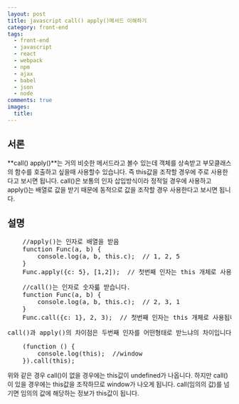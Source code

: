 ```yaml
---
layout: post
title: javascript call() apply()메서드 이해하기
category: front-end
tags:
  - front-end
  - javascript
  - react
  - webpack
  - npm
  - ajax
  - babel
  - json
  - node
comments: true
images:
  title: 
---
```


## 서론  
**call() apply()**는 거의 비슷한 메서드라고 볼수 있는데 객체를 상속받고 부모클래스의 
함수를 호출하고 싶을때 사용할수 있습니다. 즉 this값을 조작할 경우에 주로 사용한다고 보시면 
됩니다. call()은 보통의 인자 삽입방식이라 정적일 경우에 사용하고 apply()는 배열로 값을 
받기 때문에 동적으로 값을 조작할 경우 사용한다고 보시면 됩니다.

<!--more-->

## 설명
<pre class="brush:js">
    //apply()는 인자로 배열을 받음
    function Func(a, b) {
        console.log(a, b, this.c);  // 1, 2, 5
    }
    Func.apply({c: 5}, [1,2]);  // 첫번째 인자는 this 개체로 사용됩니다. 두번째는 배열을 받습니다.
</pre>
<pre class="brush:js">
    //call()는 인자로 숫자륿 받습니다.
    function Func(a, b) {
        console.log(a, b, this.c);  // 2, 3, 1
    }
    Func.call({c: 1}, 2, 3);  // 첫번째 인자는 this 개체로 사용됩니다. 두번째는 숫자를 받습니다.
</pre>
<pre class="brush:js">
call()과 apply()의 차이점은 두번째 인자를 어떤형태로 받느냐의 차이입니다. 숫자로 받느냐 배열로 받느냐
</pre>
<pre class="brush:js">
    (function () {
        console.log(this);  //window
    }).call(this);
</pre>
위와 같은 경우 call()이 없을 경우에는 this값이 undefined가 나옵니다.
하지만 call()이 있을 경우에는 this값을 조작하므로 window가 나오게 됩니다.
call(임의의 값)를 넘기면 임의의 값에 해당하는 정보가 this값이 됩니다.

<!-- <pre class="brush:js"></pre> -->
<!-- ![test이미지]({{site.url}}/images/es6.jpg) -->
